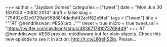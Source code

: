 
+++
author = "Jaydson Gomes"
categories = ["tweet"]
date = "Mon Jun 30 18:01:53 +0000 2014"
draft = false
slug = "75492c62c6729ab5598814dedbf42acff82e9faf"
tags = ["tweet"]
title = """RT @hendrikswan: #ES6 pro..."""
tweet = true
micro = true
tweet_url = "https://twitter.com/jaydson/status/483671781073768449"
+++
RT @hendrikswan: #ES6 proxies: middleware but for plain objects. Check this new episode to see it in action: http://t.co/LlRrehS2ib. Please…
